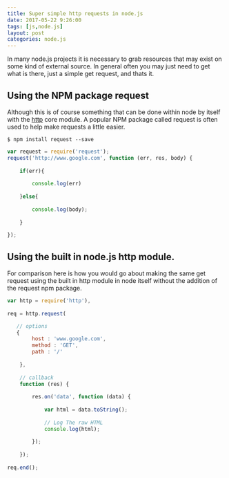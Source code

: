 ```yaml
---
title: Super simple http requests in node.js
date: 2017-05-22 9:26:00
tags: [js,node.js]
layout: post
categories: node.js
---
```


In many node.js projects it is necessary to grab resources that may exist on some kind of external source. In general often you may just need to get what is there, just a simple get request, and thats it. 

<!-- more -->

## Using the NPM package request

Although this is of course something that can be done within node by itself with the [http](https://nodejs.org/api/http.html) core module. A popular NPM package called request is often used to help make requests a little easier.

```
$ npm install request --save
```

```js
var request = require('request');
request('http://www.google.com', function (err, res, body) {
 
    if(err){
 
        console.log(err)
 
    }else{
 
        console.log(body);
 
    }
 
});
```

## Using the built in node.js http module.

For comparison here is how you would go about making the same get request using the built in http module in node itself without the addition of the request npm package.

```js
var http = require('http'),
 
req = http.request(

   // options
   {
        host : 'www.google.com',
        method : 'GET',
        path : '/'
 
    }, 
 
    // callback
    function (res) {
 
        res.on('data', function (data) {
 
            var html = data.toString();
 
            // Log The raw HTML
            console.log(html);
 
        });
 
    });
 
req.end();
```